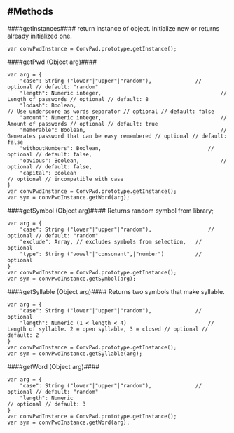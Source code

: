 #Methods
--------------------------------------
####getInstances####
return instance of object.
Initialize new or returns already initialized one.
```
var convPwdInstance = ConvPwd.prototype.getInstance();
```

####getPwd (Object arg)####
```
var arg = {
	"case": String ("lower"|"upper"|"random"),				// optional // default: "random"
	"length": Numeric integer,										// Length of passwords // optional // default: 8
	"lodash": Boolean,													// Use underscore as words separator // optional // default: false
	"amount": Numeric integer,										// Amount of passwords // optional // default: true
	"memorable": Boolean,											// Generates password that can be easy remembered // optional // default: false
	"withoutNumbers": Boolean,									// optional // default: false,
	"obvious": Boolean,												// optional // default: false,
	"capital": Boolean													// optional // incompatible with case
}
var convPwdInstance = ConvPwd.prototype.getInstance();
var sym = convPwdInstance.getWord(arg);

```

####getSymbol (Object arg)####
Returns random symbol from library;
```
var arg = {
    "case": String ("lower"|"upper"|"random"),					// optional // default: "random"
    "exclude": Array, // excludes symbols from selection,	// optional
    "type": String ("vowel"|"consonant",|"number")			// optional
}
var convPwdInstance = ConvPwd.prototype.getInstance();
var sym = convPwdInstance.getSymbol(arg);
```

####getSyllable (Object arg)####
Returns two symbols that make syllable.

```
var arg = {
	"case": String ("lower"|"upper"|"random"),				// optional
	"length": Numeric (1 < length < 4)							// Length of syllable. 2 = open syllable, 3 = closed // optional // default: 2
}
var convPwdInstance = ConvPwd.prototype.getInstance();
var sym = convPwdInstance.getSyllable(arg);

```

####getWord (Object arg)####
```
var arg = {
	"case": String ("lower"|"upper"|"random"),				// optional // default: "random"
	"length": Numeric													// optional // default: 3
}
var convPwdInstance = ConvPwd.prototype.getInstance();
var sym = convPwdInstance.getWord(arg);

```

